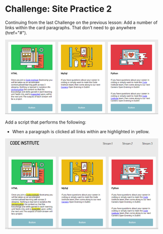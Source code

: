 # Challenge: Site Practice 2

Continuing from the last Challenge on the previous lesson:
Add a number of links within the card paragraphs. That don’t need to go anywhere (href="#").

![screenshot](img/screenshot.png)

Add a script that performs the following:
- When a paragraph is clicked all links within are highlighted in yellow.

![screenshot](img/screenshot1.png)
